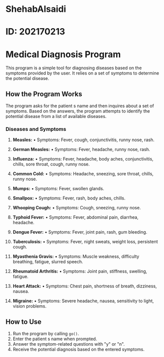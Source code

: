 # ShehabAlsaidi
# ID: 202170213

# Medical Diagnosis Program

This program is a simple tool for diagnosing diseases based on the symptoms provided by the user. It relies on a set of symptoms to determine the potential disease.

## How the Program Works

The program asks for the patient s name and then inquires about a set of symptoms. Based on the answers, the program attempts to identify the potential disease from a list of available diseases.

### Diseases and Symptoms

1. **Measles:**
   • Symptoms: Fever, cough, conjunctivitis, runny nose, rash.

2. **German Measles:**
   • Symptoms: Fever, headache, runny nose, rash.

3. **Influenza:**
   • Symptoms: Fever, headache, body aches, conjunctivitis, chills, sore throat, cough, runny nose.

4. **Common Cold:**
   • Symptoms: Headache, sneezing, sore throat, chills, runny nose.

5. **Mumps:**
   • Symptoms: Fever, swollen glands.

6. **Smallpox:**
   • Symptoms: Fever, rash, body aches, chills.

7. **Whooping Cough:**
   • Symptoms: Cough, sneezing, runny nose.

8. **Typhoid Fever:**
   • Symptoms: Fever, abdominal pain, diarrhea, headache.

9. **Dengue Fever:**
   • Symptoms: Fever, joint pain, rash, gum bleeding.

10. **Tuberculosis:**
    • Symptoms: Fever, night sweats, weight loss, persistent cough.

11. **Myasthenia Gravis:**
    • Symptoms: Muscle weakness, difficulty breathing, fatigue, slurred speech.

12. **Rheumatoid Arthritis:**
    • Symptoms: Joint pain, stiffness, swelling, fatigue.

13. **Heart Attack:**
    • Symptoms: Chest pain, shortness of breath, dizziness, nausea.

14. **Migraine:**
    • Symptoms: Severe headache, nausea, sensitivity to light, vision problems.

## How to Use

1. Run the program by calling `go()`.
2. Enter the patient s name when prompted.
3. Answer the symptom-related questions with "y" or "n".
4. Receive the potential diagnosis based on the entered symptoms.
